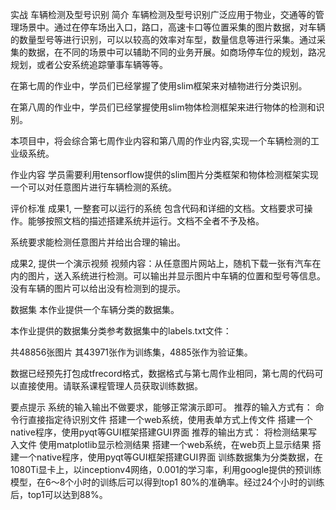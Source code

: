 实战 车辆检测及型号识别
简介
车辆检测及型号识别广泛应用于物业，交通等的管理场景中。通过在停车场出入口，路口，高速卡口等位置采集的图片数据，对车辆的数量型号等进行识别，可以以较高的效率对车型，数量信息等进行采集。通过采集的数据，在不同的场景中可以辅助不同的业务开展。如商场停车位的规划，路况规划，或者公安系统追踪肇事车辆等等。

在第七周的作业中，学员们已经掌握了使用slim框架来对植物进行分类识别。

在第八周的作业中，学员们已经掌握使用slim物体检测框架来进行物体的检测和识别。

本项目中，将会综合第七周作业内容和第八周的作业内容,实现一个车辆检测的工业级系统。

作业内容
学员需要利用tensorflow提供的slim图片分类框架和物体检测框架实现一个可以对任意图片进行车辆检测的系统。

评价标准
成果1, 一整套可以运行的系统
包含代码和详细的文档。文档要求可操作。能够按照文档的描述搭建系统并运行。文档不全者不予及格。

系统要求能检测任意图片并给出合理的输出。

成果2, 提供一个演示视频
视频内容：从任意图片网站上，随机下载一张有汽车在内的图片，送入系统进行检测。可以输出并显示图片中车辆的位置和型号等信息。没有车辆的图片可以给出没有检测到的提示。

数据集
本作业提供一个车辆分类的数据集。

本作业提供的数据集分类参考数据集中的labels.txt文件：

共48856张图片 其43971张作为训练集，4885张作为验证集。

数据已经预先打包成tfrecord格式，数据格式与第七周作业相同，第七周的代码可以直接使用。请联系课程管理人员获取训练数据。

要点提示
系统的输入输出不做要求，能够正常演示即可。
推荐的输入方式有：
命令行直接指定待识别文件
搭建一个web系统，使用表单方式上传文件
搭建一个native程序，使用pyqt等GUI框架搭建GUI界面
推荐的输出方式：
将检测结果写入文件
使用matplotlib显示检测结果
搭建一个web系统，在web页上显示结果
搭建一个native程序，使用pyqt等GUI框架搭建GUI界面
训练数据集为分类数据，在1080Ti显卡上，以inceptionv4网络，0.001的学习率，利用google提供的预训练模型，在6～8个小时的训练后可以得到top1 80%的准确率。经过24个小时的训练后，top1可以达到88%。
